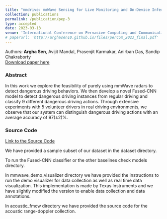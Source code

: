 ```yaml
---
title: "mmdrive: mmWave Sensing for Live Monitoring and On-Device Inference of Dangerous Driving"
collection: publications
permalink: /publication/pep-3
type: accepted
date: 2023-03-13
venue: 'International Conference on Pervasive Computing and Communications (PerCom 2023)'
# paperurl: 'http://arghasen10.github.io/files/percom_2023_final.pdf'
---
```


Authors: <b>Argha Sen</b>, Avijit Mandal, Prasenjit Karmakar, Anirban Das, Sandip Chakraborty<br>
[Download paper here](http://arghasen10.github.io/files/percom_2023_final.pdf)

### Abstract
In this work we explore the feasibility of purely using mmWave radars to detect dangerous driving behaviors. We then develop a novel Fused-CNN model to detect dangerous driving instances from regular driving and classify 9 different dangerous driving actions. Through extensive experiments with 5 volunteer drivers in real driving environments, we observe that our system can distinguish dangerous driving actions with an average accuracy of 97(±2)%.

### Source Code
[Link to the Source Code](https://github.com/arghasen10/mmdrive.git)

We have provided a sample subset of our dataset in the dataset directory.

To run the Fused-CNN classifier or the other baselines check models directory.

In mmwave_demo_visualizer directory we have provided the instructions to run the demo visualizer for data collection as well as real time data visualization. This implementation is made by Texas Instruments and we have slightly modified the version to enable data collection and data annotations.

In acoustic_fmcw directory we have provided the source code for the acoustic range-doppler collection.